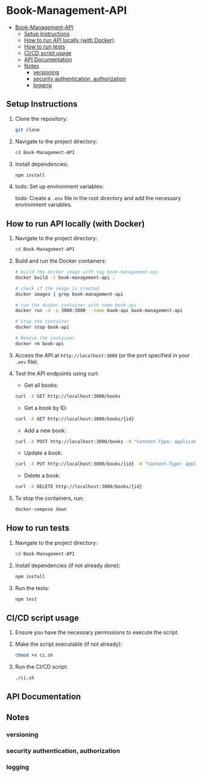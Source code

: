 # Book-Management-API

- [Book-Management-API](#book-management-api)
  - [Setup Instructions](#setup-instructions)
  - [How to run API locally (with Docker)](#how-to-run-api-locally-with-docker)
  - [How to run tests](#how-to-run-tests)
  - [CI/CD script usage](#cicd-script-usage)
  - [API Documentation](#api-documentation)
  - [Notes](#notes)
    - [versioning](#versioning)
    - [security authentication, authorization](#security-authentication-authorization)
    - [logging](#logging)

## Setup Instructions

1. Clone the repository:

   ```bash
   git clone
    ```

2. Navigate to the project directory:

    ```bash
    cd Book-Management-API
     ```

3. Install dependencies:

    ```bash
    npm install
    ```

4. todo: Set up environment variables:

    todo: Create a `.env` file in the root directory and add the necessary environment variables.

## How to run API locally (with Docker)

1. Navigate to the project directory:

    ```bash
    cd Book-Management-API
     ```

2. Build and run the Docker containers:

    ```bash
    # build the docker image with tag book-management-api
    docker build -t book-management-api . 

    # check if the image is created
    docker images | grep book-management-api

    # run the docker container with name book-api
    docker run -d -p 3000:3000 --name book-api book-management-api 

    # Stop the container
    docker stop book-api

    # Remove the container
    docker rm book-api

    ```

3. Access the API at `http://localhost:3000` (or the port specified in your `.env` file).

4. Test the API endpoints using curl:
    - Get all books:
  
    ```bash
    curl -X GET http://localhost:3000/books
    ```

    - Get a book by ID:
  
    ```bash
    curl -X GET http://localhost:3000/books/{id}
    ```

    - Add a new book:
  
    ```bash
    curl -X POST http://localhost:3000/books -H "Content-Type: application/json" -d '{"title": "Book Title", "author": "Author Name", "publishedDate": "2023-01-01", "genre": "Fiction"}'
    ```

    - Update a book:
  
    ```bash
    curl -X PUT http://localhost:3000/books/{id} -H "Content-Type: application/json" -d '{"title": "Updated Book Title", "author": "Updated Author Name", "publishedDate": "2023-01-01", "genre": "Fiction"}'
    ```

    - Delete a book:
  
    ```bash
    curl -X DELETE http://localhost:3000/books/{id}
    ```

5. To stop the containers, run:

    ```bash
    docker-compose down
    ```

## How to run tests

1. Navigate to the project directory:

    ```bash
    cd Book-Management-API
     ```

2. Install dependencies (if not already done):

    ```bash
    npm install
    ```

3. Run the tests:

    ```bash
    npm test
    ```

## CI/CD script usage

1. Ensure you have the necessary permissions to execute the script.
2. Make the script executable (if not already):

    ```bash
    chmod +x ci.sh
    ```

3. Run the CI/CD script:

    ```bash
    ./ci.sh
    ```

## API Documentation

## Notes

### versioning

### security authentication, authorization

### logging
